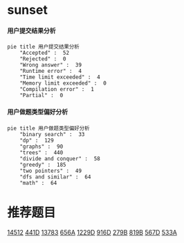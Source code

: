 # sunset

<!-- tabs:start -->



#### **用户提交结果分析**

```mermaid
pie title 用户提交结果分析
    "Accepted" :  52
    "Rejected" :  0
    "Wrong answer" :  39
    "Runtime error" :  4
    "Time limit exceeded" :  4
    "Memory limit exceeded" :  0
    "Compilation error" :  1
    "Partial" :  0
```

#### **用户做题类型偏好分析**

```mermaid
pie title 用户做题类型偏好分析
    "binary search" :  33
    "dp" :  129
    "graphs" :  90
    "trees" :  440
    "divide and conquer" :  58
    "greedy" :  185
    "two pointers" :  49
    "dfs and similar" :  64
    "math" :  64
```



<!-- tabs:end -->
# 推荐题目
[14512](https://codeforces.com/contest/1451/problem/2)
[441D](https://codeforces.com/contest/441/problem/D)
[13783](https://codeforces.com/contest/1378/problem/3)
[656A](https://codeforces.com/contest/656/problem/A)
[1229D](https://codeforces.com/contest/1229/problem/D)
[916D](https://codeforces.com/contest/916/problem/D)
[279B](https://codeforces.com/contest/279/problem/B)
[819B](https://codeforces.com/contest/819/problem/B)
[567D](https://codeforces.com/contest/567/problem/D)
[533A](https://codeforces.com/contest/533/problem/A)
